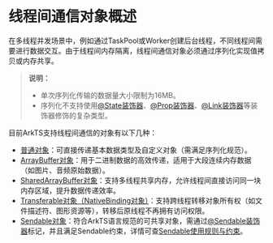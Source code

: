 # 线程间通信对象概述
<!--Kit: ArkTS-->
<!--Subsystem: commonlibrary-->
<!--Owner: @wang_zhaoyong-->
<!--SE: @weng-changcheng-->
<!--TSE: @kirl75; @zsw_zhushiwei-->

在多线程并发场景中，例如通过TaskPool或Worker创建后台线程，不同线程间需要进行数据交互。由于线程间内存隔离，线程间通信对象必须通过序列化实现值拷贝或内存共享。

> **说明：**
>
> - 单次序列化传输的数据量大小限制为16MB。
> - 序列化不支持使用[@State装饰器](../ui/state-management/arkts-state.md)、[@Prop装饰器](../ui/state-management/arkts-prop.md)、[@Link装饰器](../ui/state-management/arkts-link.md)等装饰器修饰的复杂类型。

目前ArkTS支持线程间通信的对象有以下几种：

- [普通对象](normal-object.md)：可直接传递基本数据类型及自定义对象（需满足序列化规范）。
- [ArrayBuffer对象](arraybuffer-object.md)：用于二进制数据的高效传递，适用于大段连续内存数据（如图片、音频原始数据）。
- [SharedArrayBuffer对象](shared-arraybuffer-object.md)：支持多线程共享内存，允许线程间直接访问同一块内存区域，提升数据传递效率。
- [Transferable对象（NativeBinding对象）](transferabled-object.md)：支持跨线程转移对象所有权（如文件描述符、图形资源等），转移后原线程不再拥有访问权限。
- [Sendable对象](arkts-sendable.md)：符合ArkTS语言规范的可共享对象，需通过[@Sendable装饰器](arkts-sendable.md#sendable装饰器)标记，并且满足Sendable约束，详情可查[Sendable使用规则与约束](sendable-constraints.md)。

